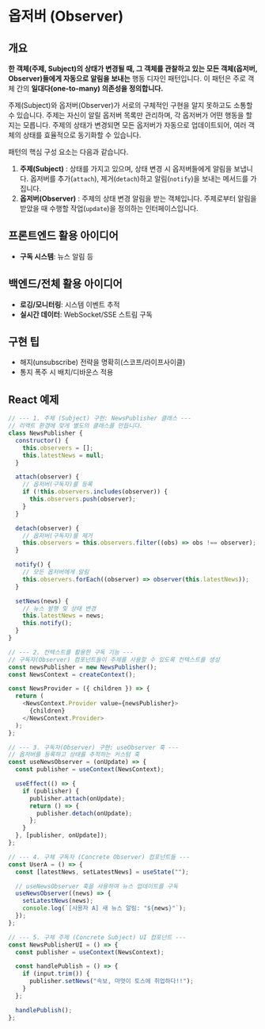 # 옵저버 (Observer)

## 개요

**한 객체(주제, Subject)의 상태가 변경될 때, 그 객체를 관찰하고 있는 모든 객체(옵저버, Observer)들에게 자동으로 알림을 보내는** 행동 디자인 패턴입니다. 이 패턴은 주로 객체 간의 **일대다(one-to-many) 의존성을 정의합니다.**

주제(Subject)와 옵저버(Observer)가 서로의 구체적인 구현을 알지 못하고도 소통할 수 있습니다. 주제는 자신이 알릴 옵저버 목록만 관리하며, 각 옵저버가 어떤 행동을 할지는 모릅니다. 주제의 상태가 변경되면 모든 옵저버가 자동으로 업데이트되어, 여러 객체의 상태를 효율적으로 동기화할 수 있습니다.

패턴의 핵심 구성 요소는 다음과 같습니다.

1. **주제(Subject)** : 상태를 가지고 있으며, 상태 변경 시 옵저버들에게 알림을 보냅니다. 옵저버를 추가(`attach`), 제거(`detach`)하고 알림(`notify`)을 보내는 메서드를 가집니다.
2. **옵저버(Observer)** : 주제의 상태 변경 알림을 받는 객체입니다. 주제로부터 알림을 받았을 때 수행할 작업(`update`)을 정의하는 인터페이스입니다.

## 프론트엔드 활용 아이디어

- **구독 시스템**: 뉴스 알림 등

## 백엔드/전체 활용 아이디어

- **로깅/모니터링**: 시스템 이벤트 추적
- **실시간 데이터**: WebSocket/SSE 스트림 구독

## 구현 팁

- 해지(unsubscribe) 전략을 명확히(스코프/라이프사이클)
- 통지 폭주 시 배치/디바운스 적용

## React 예제

```javascript
// --- 1. 주제 (Subject) 구현: NewsPublisher 클래스 ---
// 리액트 환경에 맞게 별도의 클래스를 만듭니다.
class NewsPublisher {
  constructor() {
    this.observers = [];
    this.latestNews = null;
  }

  attach(observer) {
    // 옵저버(구독자)를 등록
    if (!this.observers.includes(observer)) {
      this.observers.push(observer);
    }
  }

  detach(observer) {
    // 옵저버(구독자)를 제거
    this.observers = this.observers.filter((obs) => obs !== observer);
  }

  notify() {
    // 모든 옵저버에게 알림
    this.observers.forEach((observer) => observer(this.latestNews));
  }

  setNews(news) {
    // 뉴스 발행 및 상태 변경
    this.latestNews = news;
    this.notify();
  }
}

// --- 2. 컨텍스트를 활용한 구독 기능 ---
// 구독자(Observer) 컴포넌트들이 주제를 사용할 수 있도록 컨텍스트를 생성
const newsPublisher = new NewsPublisher();
const NewsContext = createContext();

const NewsProvider = ({ children }) => {
  return (
    <NewsContext.Provider value={newsPublisher}>
      {children}
    </NewsContext.Provider>
  );
};

// --- 3. 구독자(Observer) 구현: useObserver 훅 ---
// 옵저버를 등록하고 상태를 추적하는 커스텀 훅
const useNewsObserver = (onUpdate) => {
  const publisher = useContext(NewsContext);

  useEffect(() => {
    if (publisher) {
      publisher.attach(onUpdate);
      return () => {
        publisher.detach(onUpdate);
      };
    }
  }, [publisher, onUpdate]);
};

// --- 4. 구체 구독자 (Concrete Observer) 컴포넌트들 ---
const UserA = () => {
  const [latestNews, setLatestNews] = useState("");

  // useNewsObserver 훅을 사용하여 뉴스 업데이트를 구독
  useNewsObserver((news) => {
    setLatestNews(news);
    console.log(`[사용자 A] 새 뉴스 알림: "${news}"`);
  });
};

// --- 5. 구체 주제 (Concrete Subject) UI 컴포넌트 ---
const NewsPublisherUI = () => {
  const publisher = useContext(NewsContext);

  const handlePublish = () => {
    if (input.trim()) {
      publisher.setNews("속보, 마멋이 토스에 취업하다!!");
    }
  };

  handlePublish();
};
```
